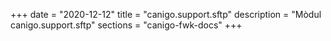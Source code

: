 +++
date        = "2020-12-12"
title       = "canigo.support.sftp"
description = "Mòdul canigo.support.sftp"
sections    = "canigo-fwk-docs"
+++